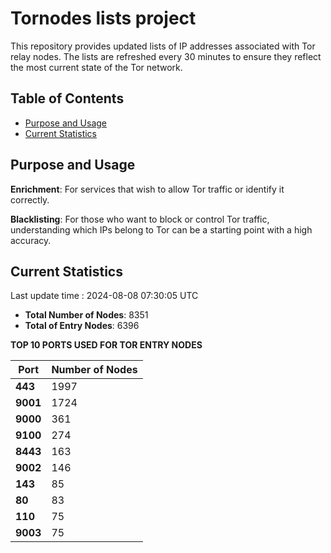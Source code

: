 # Tornodes lists project

This repository provides updated lists of IP addresses associated with Tor relay nodes. The lists are refreshed every 30 minutes to ensure they reflect the most current state of the Tor network.

## Table of Contents

- [Purpose and Usage](#purpose-and-usage)
- [Current Statistics](#current-statistics)


## Purpose and Usage

**Enrichment**: For services that wish to allow Tor traffic or identify it correctly.

**Blacklisting**: For those who want to block or control Tor traffic, understanding which IPs belong to Tor can be a starting point with a high accuracy.

## Current Statistics

Last update time : 2024-08-08 07:30:05 UTC

- **Total Number of Nodes**: 8351
- **Total of Entry Nodes**: 6396

**TOP 10 PORTS USED FOR TOR ENTRY NODES**

| **Port** | **Number of Nodes** |
|------|-----------------|
| **443**   | 1997  |
| **9001**   | 1724  |
| **9000**   | 361  |
| **9100**   | 274  |
| **8443**   | 163  |
| **9002**   | 146  |
| **143**   | 85  |
| **80**   | 83  |
| **110**   | 75  |
| **9003**   | 75  |

